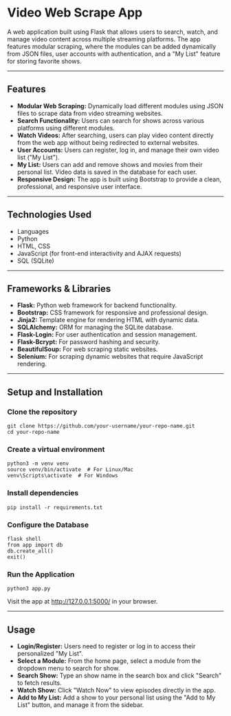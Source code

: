 # Video Web Scrape App

A web application built using Flask that allows users to search, watch, and manage video content across multiple streaming platforms. The app features modular scraping, where the modules can be added dynamically from JSON files, user accounts with authentication, and a "My List" feature for storing favorite shows.

---

## Features
- **Modular Web Scraping:** Dynamically load different modules using JSON files to scrape data from video streaming websites.
- **Search Functionality:** Users can search for shows across various platforms using different modules.
- **Watch Videos:** After searching, users can play video content directly from the web app without being redirected to external websites.
- **User Accounts:** Users can register, log in, and manage their own video list ("My List").
- **My List:** Users can add and remove shows and movies from their personal list. Video data is saved in the database for each user.
- **Responsive Design:** The app is built using Bootstrap to provide a clean, professional, and responsive user interface.

---

## Technologies Used
- Languages
- Python
- HTML, CSS
- JavaScript (for front-end interactivity and AJAX requests)
- SQL (SQLite)

---

## Frameworks & Libraries
- **Flask:** Python web framework for backend functionality.
- **Bootstrap:** CSS framework for responsive and professional design.
- **Jinja2:** Template engine for rendering HTML with dynamic data.
- **SQLAlchemy:** ORM for managing the SQLite database.
- **Flask-Login:** For user authentication and session management.
- **Flask-Bcrypt:** For password hashing and security.
- **BeautifulSoup:** For web scraping static websites.
- **Selenium:** For scraping dynamic websites that require JavaScript rendering.

---

## Setup and Installation
### Clone the repository
```
git clone https://github.com/your-username/your-repo-name.git
cd your-repo-name
```
### Create a virtual environment
```
python3 -m venv venv
source venv/bin/activate  # For Linux/Mac
venv\Scripts\activate  # For Windows
```
### Install dependencies
```
pip install -r requirements.txt
```
### Configure the Database
```
flask shell
from app import db
db.create_all()
exit()
```
### Run the Application
```
python3 app.py
```
Visit the app at http://127.0.0.1:5000/ in your browser.

---

## Usage
- **Login/Register:** Users need to register or log in to access their personalized "My List".
- **Select a Module:** From the home page, select a module from the dropdown menu to search for show.
- **Search Show:** Type an show name in the search box and click "Search" to fetch results.
- **Watch Show:** Click "Watch Now" to view episodes directly in the app.
- **Add to My List:** Add a show to your personal list using the "Add to My List" button, and manage it from the sidebar.

